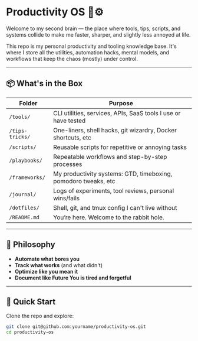 # Productivity OS 🧠⚙️

Welcome to my second brain — the place where tools, tips, scripts, and systems collide to make me faster, sharper, and slightly less annoyed at life.

This repo is my personal productivity and tooling knowledge base. It's where I store all the utilities, automation hacks, mental models, and workflows that keep the chaos (mostly) under control.

---

## 📦 What's in the Box

| Folder          | Purpose |
|-----------------|---------|
| `/tools/`       | CLI utilities, services, APIs, SaaS tools I use or have tested |
| `/tips-tricks/` | One-liners, shell hacks, git wizardry, Docker shortcuts, etc |
| `/scripts/`     | Reusable scripts for repetitive or annoying tasks |
| `/playbooks/`   | Repeatable workflows and step-by-step processes |
| `/frameworks/`  | My productivity systems: GTD, timeboxing, pomodoro tweaks, etc |
| `/journal/`     | Logs of experiments, tool reviews, personal wins/fails |
| `/dotfiles/`    | Shell, git, and tmux config I can't live without |
| `/README.md`    | You’re here. Welcome to the rabbit hole. |

---

## 🔧 Philosophy

- **Automate what bores you**
- **Track what works** (and what didn't)
- **Optimize like you mean it**
- **Document like Future You is tired and forgetful**

---

## 🧠 Quick Start

Clone the repo and explore:

```bash
git clone git@github.com:yourname/productivity-os.git
cd productivity-os
